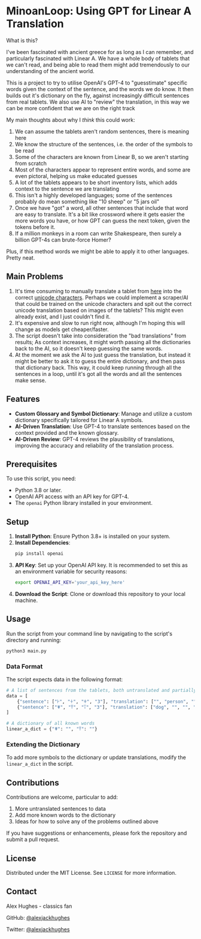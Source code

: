 # MinoanLoop: Using GPT for Linear A Translation

What is this?

I've been fascinated with ancient greece for as long as I can remember, and particularly fascinated with Linear A. We have a whole body of tablets that we can't read, and being able to read them might add tremendously to our understanding of the ancient world.

This is a project to try to utilise OpenAI's GPT-4 to "guesstimate" specific words given the context of the sentence, and the words we do know. It then builds out it's dictionary on the fly, against increasingly difficult sentences from real tablets. We also use AI to "review" the translation, in this way we can be more confident that we are on the right track

My main thoughts about why I _think_ this could work:

1. We can assume the tablets aren't random sentences, there is meaning here
2. We know the structure of the sentences, i.e. the order of the symbols to be read
3. Some of the characters are known from Linear B, so we aren't starting from scratch
4. Most of the characters appear to represent entire words, and some are even pictoral, helping us make educated guesses
5. A lot of the tablets appears to be short inventory lists, which adds context to the sentence we are translating
6. This isn't a highly developed languages; some of the sentences probably do mean something like "10 sheep" or "5 jars oil"
7. Once we have "got" a word, all other sentences that include that word are easy to translate. It's a bit like crossword where it gets easier the more words you have, or how GPT can guess the next token, given the tokens before it.
8. If a million monkeys in a room can write Shakespeare, then surely a billion GPT-4s can brute-force Homer?

Plus, if this method words we might be able to apply it to other languages. Pretty neat.

## Main Problems

1. It's time consuming to manually translate a tablet from [here](https://sigla.phis.me/browse.html) into the correct [unicode characters](https://en.wikipedia.org/wiki/Template:Unicode_chart_Linear_A). Perhaps we could implement a scraper/AI that could be trained on the unicode characters and spit out the correct unicode translation based on images of the tablets? This might even already exist, and I just couldn't find it.
2. It's expensive and slow to run right now, although I'm hoping this will change as models get cheaper/faster.
3. The script doesn't take into consideration the "bad translations" from results; As context increases, it might worth passing all the dictionaries back to the AI, so it doesn't keep guessing the same words.
4. At the moment we ask the AI to just guess the translation, but instead it might be better to ask it to guess the entire dictionary, and then pass that dictionary back. This way, it could keep running through all the sentences in a loop, until it's got all the words and all the sentences make sense.

## Features

- **Custom Glossary and Symbol Dictionary**: Manage and utilize a custom dictionary specifically tailored for Linear A symbols.
- **AI-Driven Translation**: Use GPT-4 to translate sentences based on the context provided and the known glossary.
- **AI-Driven Review**: GPT-4 reviews the plausibility of translations, improving the accuracy and reliability of the translation process.

## Prerequisites

To use this script, you need:

- Python 3.8 or later.
- OpenAI API access with an API key for GPT-4.
- The `openai` Python library installed in your environment.

## Setup

1. **Install Python**: Ensure Python 3.8+ is installed on your system.
2. **Install Dependencies**:
   ```bash
   pip install openai
   ```
3. **API Key**: Set up your OpenAI API key. It is recommended to set this as an environment variable for security reasons:
   ```bash
   export OPENAI_API_KEY='your_api_key_here'
   ```
4. **Download the Script**: Clone or download this repository to your local machine.

## Usage

Run the script from your command line by navigating to the script's directory and running:

```bash
python3 main.py
```

### Data Format

The script expects data in the following format:

```python
# A list of sentences from the tablets, both untranslated and partially-translated
data = [
    {"sentence": ["𐘀", "𐘁", "𐘂", "3"], "translation": ["", "person", "", "3"]},
    {"sentence": ["𐘃", "𐘄", "𐘅", "3"], "translation": ["dog", "", "", "3"]}
]

# A dictionary of all known words
linear_a_dict = {"𐘃": "", "𐘄": ""}
```

### Extending the Dictionary

To add more symbols to the dictionary or update translations, modify the `linear_a_dict` in the script.

## Contributions

Contributions are welcome, particular to add:

1. More untranslated sentences to data
2. Add more known words to the dictionary
3. Ideas for how to solve any of the problems outlined above

If you have suggestions or enhancements, please fork the repository and submit a pull request.

## License

Distributed under the MIT License. See `LICENSE` for more information.

## Contact

Alex Hughes - classics fan

GitHub: [@alexjackhughes](https://github.com/alexjackhughes)

Twitter: [@alexjackhughes](https://x.com/alexjackhughes)
